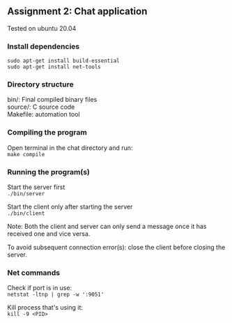 ## Assignment 2: Chat application  
Tested on ubuntu 20.04  

### Install dependencies
`sudo apt-get install build-essential`  
`sudo apt-get install net-tools`  

### Directory structure
bin/: Final compiled binary files  
source/: C source code  
Makefile: automation tool  

### Compiling the program
Open terminal in the chat directory and run:  
`make compile`  

### Running the program(s)
Start the server first  
`./bin/server`  

Start the client only after starting the server  
`./bin/client`  

Note:
Both the client and server can only send a message once it has received one and vice versa.  

To avoid subsequent connection error(s): close the client before closing the server.  

### Net commands
Check if port is in use:  
`netstat -ltnp | grep -w ':9051'`  

Kill process that's using it:  
`kill -9 <PID>`
